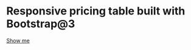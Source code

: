 # Responsive pricing table built with Bootstrap@3

[Show me](https://alexkval.github.io/bt-pricing-table/)
